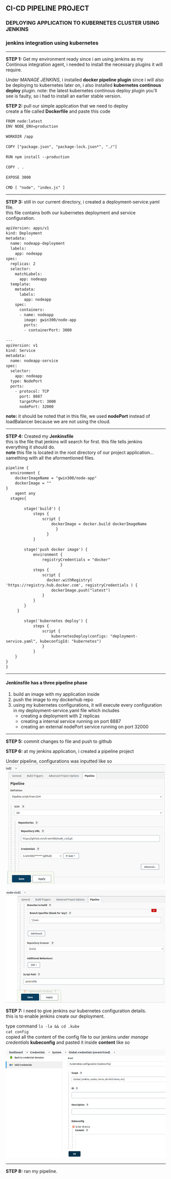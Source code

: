 ## CI-CD PIPELINE PROJECT

### DEPLOYING APPLICATION TO KUBERNETES CLUSTER USING JENKINS    
### jenkins integration using kubernetes

---
**STEP 1:** Get my environment ready
since i am using jenkins as my Continous integration agent, i needed to install the necessary plugins it will require.

Under *MANAGE JENKINS*, i installed **docker pipeline plugin**
since i will also be deploying to kubernetes later on, i also installed **kubernetes continous deploy** plugin.
note: the latest kubernetes continous deploy plugin you'll see is faulty, so i had to install an earlier stable version.

**STEP 2:** pull our simple application that we need to deploy  
create a file called **Dockerfile** and paste this code  
```
FROM node:latest
ENV NODE_ENV=production

WORKDIR /app

COPY ["package.json", "package-lock.json*", "./"]

RUN npm install --production

COPY . .

EXPOSE 3000

CMD [ "node", "index.js" ]
```


---
**STEP 3:** still in our current directory, i created a deployment-service.yaml file.  
this file contains both our kubernetes deployment and service configuration.

```
apiVersion: apps/v1
kind: Deployment
metadata:
  name: nodeapp-deployment
  labels:
    app: nodeapp
spec:
  replicas: 2
  selector:
    matchLabels:
      app: nodeapp
  template:
    metadata:
      labels:
        app: nodeapp
    spec:
      containers:
      - name: nodeapp
        image: gwin300/node-app
        ports:
        - containerPort: 3000

---
apiVersion: v1
kind: Service
metadata:
  name: nodeapp-service
spec:
  selector:
    app: nodeapp
  type: NodePort
  ports:
    - protocol: TCP
      port: 8887
      targetPort: 3000
      nodePort: 32000
```

**note:** it should be noted that in this file, we used **nodePort** instead of loadBalancer because we are not using the cloud. 

---
**STEP 4:** Created my **Jenkinsfile**  
this is the file that jenkins will search for first. this file tells jenkins everything it should do.  
**note** this file is located in the root directory of our project application... samething with all the aformentioned files.

```
pipeline {
  environment {
    dockerImageName = "gwin300/node-app"
    dockerImage = ""
}
    agent any
  stages{
    
        stage('build') {
            steps {
                script {
                    dockerImage = docker.build dockerImageName
                      }
                  }
            }
        
        stage('push docker image') {
            environment {
                registryCredentials = "docker"
                        }
            steps {
                script {
                  docker.withRegistry( 'https://registry.hub.docker.com', registryCredentials ) {
                    dockerImage.push("latest")
                }
            }
        }
     }
        
        stage('kubernetes deploy') {
            steps {
                script {
                    kubernetesDeploy(configs: "deployment-service.yaml", kubeconfigId: "kubernetes")
                }
            }
    }
}
}
```
---
#### Jenkinsfile has a three pipeline phase  
1. build an image with my application inside
2. push the image to my dockerhub repo
3. using my kubernetes configurations, it will execute every configuration in my deployment-service.yaml file which includes  
   * creating a deployment with 2 replicas
   * creating a internal service running on port 8887 
   * creating an external nodePort service running on port 32000

---
**STEP 5:** commit changes to file and push to github

**STEP 6:** at my jenkins application, i created a pipeline project

Under pipeline, configurations was inputted like so
![jenkins-configuration](images/picture1.png)

![jenkins-configuration](images/picture2.png)

**STEP 7:** i need to give jenkins our kubernetes configuration details.  
this is to enable jenkins create our deployment.

type command `ls -la && cd .kube`  
`cat config`  
copied all the content of the config file to our jenkins under *manage credentials*  **kubeconfig** and pasted it inside **content** like so

![jenkins-configuration](images/picture3.png)

---

**STEP 8:** ran my pipeline.
